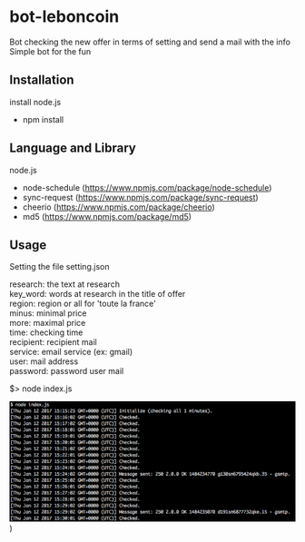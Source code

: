 # bot-leboncoin
Bot checking the new offer in terms of setting and send a mail with the info  
Simple bot for the fun

## Installation

install node.js

 - npm install  

## Language and Library

node.js  

- node-schedule (https://www.npmjs.com/package/node-schedule)  
- sync-request (https://www.npmjs.com/package/sync-request)  
- cheerio (https://www.npmjs.com/package/cheerio)  
- md5 (https://www.npmjs.com/package/md5)  

## Usage

Setting the file setting.json  

research: the text at research  
key_word: words at research in the title of offer  
region: region or all for 'toute la france'  
minus: minimal price  
more: maximal price  
time: checking time  
recipient: recipient mail  
service: email service (ex: gmail)  
user: mail address  
password: password user mail  

$> node index.js  

![alt tag](exemple.png))
